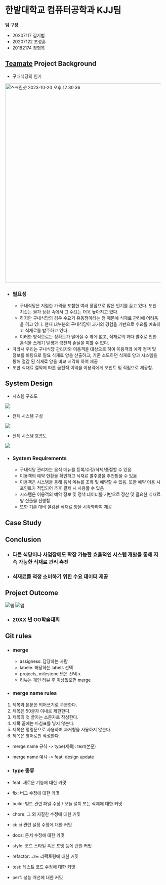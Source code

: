 # 한밭대학교 컴퓨터공학과 KJJ팀

**팀 구성**

- 20207117 김기범
- 20207122 조성훈
- 20182174 정형목

## <u>Teamate</u> Project Background
- 구내식당의 인기
<img width="643" alt="스크린샷 2023-10-20 오후 12 30 36" src="https://github.com/HBNU-SWUNIV/come-capstone23-kjj/assets/101088024/abfeed3e-71a0-4329-846e-a209f56de9f1">

- ### 필요성
  - 구내식당은 저렴한 가격을 포함한 여러 장점으로 많은 인기를 끌고 있다. 또한 치솟는 물가 상황 속에서 그 수요는 더욱 높아지고 있다.
  - 하지만 구내식당의 경우 수요가 유동점이라는 점 때문에 식재료 관리에 어려움을 겪고 있다. 현재 대부분의 구내식당이 과거의 경험을 기반으로 수요를 예측하고 식재료를 발주하고 있다.
  - 이러한 방식으로는 정확도가 떨어질 수 밖에 없고, 식재료의 과다 발주로 인한 음식물 쓰레기 발생과 금전적 손실을 피할 수 없다.
- 따라서 우리는 구내식당 관리자와 이용객을 대상으로 하여 이용객의 예약 정책 및 정보를 바탕으로 필요 식재료 양을 산출하고, 기존 소모하던 식재료 양과 시스템을 통해 절감 된 식재료 양을 비교 시각화 하여 제공
- 또한 식재료 절약에 따른 금전적 이익을 이용객에게 포인트 및 적립으로 제공함.

## System Design
- 시스템 구조도
<img src="https://github.com/HBNU-SWUNIV/come-capstone23-kjj/assets/94634916/c1b553a4-bc9d-46d5-b811-0e363b121f60" />

- 전체 시스템 구성  
<img src="https://github.com/HBNU-SWUNIV/come-capstone23-kjj/assets/94634916/215b4737-4f37-448e-9733-94db5279f64d" />

- 전체 시스템 흐름도
<img src="https://github.com/HBNU-SWUNIV/come-capstone23-kjj/assets/94634916/d4d0c53c-0ff1-49a4-a092-94beb5f77aa7" />

- ### System Requirements

  - 구내식당 관리자는 음식 메뉴를 등록/수정/삭제/품절할 수 있음
  - 이용객의 예약 현황을 확인하고 식재료 발주량을 추천받을 수 있음
  - 이용객은 시스템을 통해 음식 메뉴를 조회 및 예약할 수 있음. 또한 예약 이용 시 포인트가 적립되어 추후 결제 시 사용할 수 있음
  - 시스템은 이용객의 예약 정보 및 정책 데이터를 기반으로 정산 및 필요한 식재료 양 산출을 진행함
  - 또한 기존 대비 절감된 식재료 양을 시각화하여 제공

## Case Study

## Conclusion

- ### 다른 식당이나 사업장에도 확장 가능한 효율적인 시스템 개발을 통해 지속 가능한 식재료 관리 촉진
- ### 식재료를 적정 소비하기 위한 수요 데이터 제공

## Project Outcome
![웹](https://github.com/HBNU-SWUNIV/come-capstone23-kjj/assets/101088024/d075023f-7849-4151-b649-2c4b2cb482b7)
![앱](https://github.com/HBNU-SWUNIV/come-capstone23-kjj/assets/101088024/e0198d1d-7319-4845-96ca-968e896b1a49)

- ### 20XX 년 OO학술대회

## Git rules

- ### merge

  - assigness: 담당하는 사람
  - labele: 해당하는 labels 선택
  - projects, milestone 탭은 선택 x
  - 리뷰는 개인 리뷰 후 이상없으면 merge

- ### merge name rules

1.  제목과 본문은 띄어쓰기로 구분한다.
2.  제목은 50글자 이내로 제한한다.
3.  제목의 첫 글자는 소문자로 작성한다.
4.  제목 끝에는 마침표를 넣지 않는다.
5.  제목은 명령문으로 사용하며 과거형을 사용하지 않는다.
6.  제목은 영어로만 작성한다.

- merge name 규칙 -> type(제목): text(본문)
- merge name 예시 -> feat: design update

- ### type 종류
- feat: 새로운 기능에 대한 커밋
- fix: 버그 수정에 대한 커밋
- build: 빌드 관련 파일 수정 / 모듈 설치 또는 삭제에 대한 커밋
- chore: 그 외 자잘한 수정에 대한 커밋
- ci: ci 관련 설정 수정에 대한 커밋
- docs: 문서 수정에 대한 커밋
- style: 코드 스타일 혹은 포맷 등에 관한 커밋
- refactor: 코드 리팩토링에 대한 커밋
- test: 테스트 코드 수정에 대한 커밋
- perf: 성능 개선에 대한 커밋

